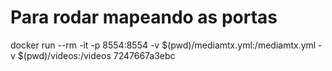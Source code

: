 # Para rodar mapeando as portas
docker run --rm -it -p 8554:8554   -v $(pwd)/mediamtx.yml:/mediamtx.yml   -v $(pwd)/videos:/videos   7247667a3ebc